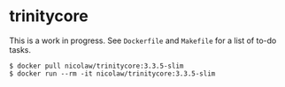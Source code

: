 # trinitycore

This is a work in progress. See `Dockerfile` and `Makefile` for a list of to-do
tasks.

    $ docker pull nicolaw/trinitycore:3.3.5-slim
    $ docker run --rm -it nicolaw/trinitycore:3.3.5-slim

